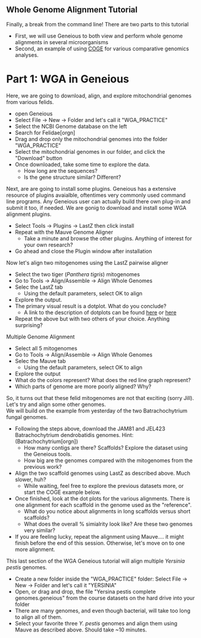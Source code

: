 ## Whole Genome Alignment Tutorial
Finally, a break from the command line!
There are two parts to this tutorial
- First, we will use Geneious to both view and perform whole genome alignments in several microorganisms
- Second, an example of using [COGE](www.genomeevolution.org/coge) for various comparative genomics analyses.

# Part 1:  WGA in Geneious
Here, we are going to download, align, and explore mitochondrial genomes from various felids.
- open Geneious
- Select File -> New -> Folder and let's call it "WGA_PRACTICE"
- Select the NCBI Genome database on the left
- Search for Felidae[orgn]
- Drag and drop only the mitochondrial genomes into the folder "WGA_PRACTICE"
- Select the mitochondrial genomes in our folder, and click the "Download" button
- Once downloaded, take some time to explore the data.
  - How long are the sequences?
  - Is the gene structure similar? Different?

Next, are are going to install some plugins.  Geneious has a extensive resource of plugins avaialble, oftentimes very commonly used command line programs.  Any Geneious user can actually build there own plug-in and submit it too, if needed.  We are gonig to download and install some WGA alignment plugins.
- Select Tools -> Plugins -> LastZ then click install
- Repeat with the Mauve Genome Aligner
  - Take a minute and browse the other plugins. Anything of interest for your own research?
- Go ahead and close the Plugin window after installation

Now let's align two mitogenomes using the LastZ pairwise aligner
- Select the two tiger (*Panthera tigris*) mitogenomes
- Go to Tools -> Align/Assemble -> Align Whole Genomes
- Selec the LastZ tab
  - Using the default parameters, select OK to align
- Explore the output.
- The primary visual result is a dotplot. What do you conclude?
  - A link to the description of dotplots can be found [here](https://en.wikipedia.org/wiki/Dot_plot_(bioinformatics)) or [here](https://assets.geneious.com/manual/10.1/GeneiousManualse38.html)
- Repeat the above but with two others of your choice.  Anything surprising?

Multiple Genome Alignment
- Select all 5 mitogenomes
- Go to Tools -> Align/Assemble -> Align Whole Genomes
- Selec the Mauve tab
  - Using the default parameters, select OK to align
- Explore the output
- What do the colors represent?  What does the red line graph represent?
- Which parts of genome are more poorly aligned?  Why?

So, it turns out that these felid mitogenomes are not that exciting (sorry Jill).  Let's try and align some other genomes.  
We will build on the example from yesterday of the two Batrachochytrium fungal genomes.
- Following the steps above, download the JAM81 and JEL423 Batrachochytrium dendrobatidis genomes.  Hint: (Batrachochytrium[orgn])
  - How many contigs are there?  Scaffolds? Explore the dataset using the Geneious tools.
  - How big are the genomes compared with the mitogenomes from the previous work?
- Align the two scaffold genomes using LastZ as described above.  Much slower, huh?
  - While waiting, feel free to explore the previous datasets more, or start the COGE example below.
- Once finished, look at the dot plots for the various alignments.  There is one alignment for each scaffold in the genome used as the "reference".  
  - What do you notice about alignments in long scaffolds versus short scaffolds?
  - What does the overall % simialrity look like?  Are these two genomes very similar?
- If you are feeling lucky, repeat the alignment using Mauve.... it might finish before the end of this session.  Otherwise, let's move on to one more alignment.

This last section of the WGA Geneious tutorial will align multiple *Yersinia pestis* genomes.
- Create a new folder inside the "WGA_PRACTICE" folder: Select File -> New -> Folder and let's call it "YERSINIA"
- Open, or drag and drop, the file "Yersina pestis complete genomes.geneious" from the course datasets on the hard drive into your folder
- There are many genomes, and even though bacterial, will take too long to align all of them.
- Select your favorite three *Y. pestis* genomes and align them using Mauve as described above.  Should take ~10 minutes.








